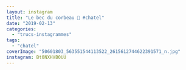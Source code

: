 ```yaml
---
layout: instagram
title: "Le bec du corbeau 🖤 #chatel"
date: "2019-02-13"
categories: 
  - "trucs-instagrammes"
tags: 
  - "chatel"
coverImage: "50601803_563551544113522_2615612744622391571_n.jpg"
instagram: Bt0NXHVB0UU
---
```

